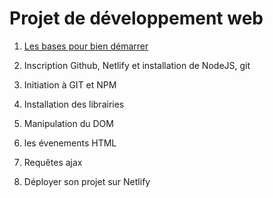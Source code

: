 # Projet de développement web

1. [Les bases pour bien démarrer](documentation/bases.md)

2. Inscription Github, Netlify et installation de NodeJS, git

3. Initiation à GIT et NPM

4. Installation des librairies

5. Manipulation du DOM

6. les évenements HTML

7. Requêtes ajax

8. Déployer son projet sur Netlify





